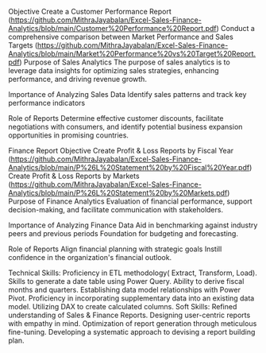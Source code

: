 Objective
Create a Customer Performance Report (https://github.com/MithraJayabalan/Excel-Sales-Finance-Analytics/blob/main/Customer%20Performance%20Report.pdf)
Conduct a comprehensive comparison between Market Performance and Sales Targets (https://github.com/MithraJayabalan/Excel-Sales-Finance-Analytics/blob/main/Market%20Performance%20vs%20Target%20Report.pdf)
Purpose of Sales Analytics
The purpose of sales analytics is to leverage data insights for optimizing sales strategies, enhancing performance, and driving revenue growth.

Importance of Analyzing Sales Data
Identify sales patterns and track key performance indicators

Role of Reports
Determine effective customer discounts, facilitate negotiations with consumers, and identify potential business expansion opportunities in promising countries.

Finance Report
Objective
Create Profit & Loss Reports by Fiscal Year (https://github.com/MithraJayabalan/Excel-Sales-Finance-Analytics/blob/main/P%26L%20Statement%20by%20Fiscal%20Year.pdf)
Create Profit & Loss Reports by Markets (https://github.com/MithraJayabalan/Excel-Sales-Finance-Analytics/blob/main/P%26L%20Statement%20by%20Markets.pdf)
Purpose of Finance Analytics
Evaluation of financial performance, support decision-making, and facilitate communication with stakeholders.

Importance of Analyzing Finance Data
Aid in benchmarking against industry peers and previous periods Foundation for budgeting and forecasting.

Role of Reports
Align financial planning with strategic goals Instill confidence in the organization's financial outlook.

Technical Skills:
Proficiency in ETL methodology( Extract, Transform, Load).
Skills to generate a date table using Power Query.
Ability to derive fiscal months and quarters.
Establishing data model relationships with Power Pivot.
Proficiency in incorporating supplementary data into an existing data model.
Utilizing DAX to create calculated columns.
Soft Skills:
Refined understanding of Sales & Finance Reports.
Designing user-centric reports with empathy in mind.
Optimization of report generation through meticulous fine-tuning.
Developing a systematic approach to devising a report building plan.
